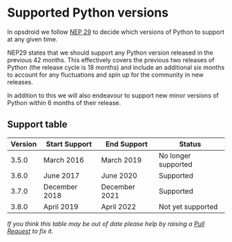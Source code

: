 # Supported Python versions

In opsdroid we follow [NEP 29](https://numpy.org/neps/nep-0029-deprecation_policy.html) to decide which versions of Python to support at any given time.

NEP29 states that we should support any Python version released in the previous 42 months. This effectively covers the previous two releases of Python (the release cycle is 18 months) and include an additional six months to account for any fluctuations and spin up for the community in new releases.

In addition to this we will also endeavour to support new minor versions of Python within 6 months of their release.

## Support table

| Version | Start Support | End Support   | Status              |
|---------|---------------|---------------|---------------------|
| 3.5.0   | March 2016    | March 2019    | No longer supported |
| 3.6.0   | June 2017     | June 2020     | Supported           |
| 3.7.0   | December 2018 | December 2021 | Supported           |
| 3.8.0   | April 2019    | April 2022    | Not yet supported   |

_If you think this table may be out of date please help by raising a [Pull Request](https://github.com/opsdroid/opsdroid/edit/master/docs/project/supported-python-versions.md) to fix it._